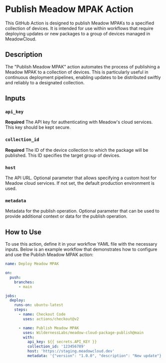 # Publish Meadow MPAK Action

This GitHub Action is designed to publish Meadow MPAKs to a specified collection of devices. It is intended for use within workflows that require deploying updates or new packages to a group of devices managed in MeadowCloud.

## Description

The "Publish Meadow MPAK" action automates the process of publishing a Meadow MPAK to a collection of devices. This is particularly useful in continuous deployment pipelines, enabling updates to be distributed swiftly and reliably to a designated collection.

## Inputs

### `api_key`
**Required** The API key for authenticating with Meadow's cloud services. This key should be kept secure.

### `collection_id`
**Required** The ID of the device collection to which the package will be published. This ID specifies the target group of devices.

### `host`
The API URL. Optional parameter that allows specifying a custom host for Meadow cloud services. If not set, the default production environment is used.

### `metadata`
Metadata for the publish operation. Optional parameter that can be used to provide additional context or data for the publish operation.

## How to Use

To use this action, define it in your workflow YAML file with the necessary inputs. Below is an example workflow that demonstrates how to configure and use the Publish Meadow MPAK action:

```yaml
name: Deploy Meadow MPAK

on:
  push:
    branches:
      - main

jobs:
  deploy:
    runs-on: ubuntu-latest
    steps:
      - name: Checkout Code
        uses: actions/checkout@v2

      - name: Publish Meadow MPAK
        uses: WildernessLabs/meadow-cloud-package-publish@main
        with:
          api_key: ${{ secrets.API_KEY }}
          collection_id: '123456789'
          host: 'https://staging.meadowcloud.dev'
          metadata: '{"version": "1.0.0", "description": "New update"}'
